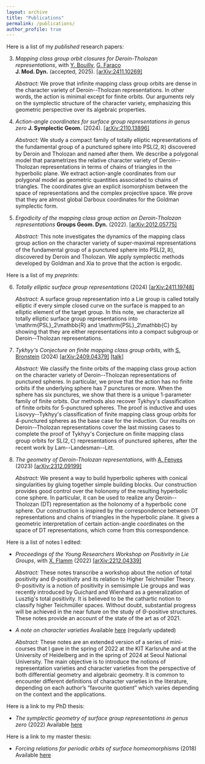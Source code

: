 ```yaml
---
layout: archive
title: "Publications"
permalink: /publications/
author_profile: true
---
```


Here is a list of my *published* research papers:

3. *Mapping class group orbit closures for Deroin-Tholozan representations*, with [Y. Bouilly](https://sites.google.com/site/yohannbouilly/home), [G. Faraco](https://sites.google.com/view/gianluca-faraco) <br>
   **J. Mod. Dyn.** (accepted, 2025). [[arXiv:2411.10269]](https://arxiv.org/pdf/2411.10269)
   
   *Abstract:*  We prove that infinite mapping class group orbits are dense in the character variety of Deroin--Tholozan representations. In other words, the action is minimal except for finite orbits. Our arguments rely on the symplectic structure of the character variety, emphasizing this geometric perspective over its algebraic properties. 
2. *Action-angle coordinates for surface group representations in genus zero*
   **J. Symplectic Geom.** (2024). [[arXiv:2110.13896]](https://arxiv.org/pdf/2110.13896)
   
   *Abstract:* We study a compact family of totally elliptic representations of the fundamental group of a punctured sphere into $\mathrm{PSL}(2,\mathbb{R})$ discovered by Deroin and Tholozan and named after them. We describe a polygonal model that parametrizes the relative character variety of Deroin--Tholozan representations in terms of chains of triangles in the hyperbolic plane. We extract action-angle coordinates from our polygonal model as geometric quantities associated to chains of triangles. The coordinates give an explicit isomorphism between the space of representations and the complex projective space. We prove that they are almost global Darboux coordinates for the Goldman symplectic form.
1. *Ergodicity of the mapping class group action on Deroin-Tholozan representations*
   **Groups Geom. Dyn.** (2022). [[arXiv:2012.05775]](https://arxiv.org/pdf/2012.05775.pdf)
   
   *Abstract:* This note investigates the dynamics of the mapping class group action on the character variety of super-maximal representations of the fundamental group of a punctured sphere into $\mathrm{PSL}(2,\mathbb{R})$, discovered by Deroin and Tholozan. We apply symplectic methods developed by Goldman and Xia to prove that the action is ergodic. 


Here is a list of my *preprints*:

6. *Totally elliptic surface group representations*
   (2024) [[arXiv:2411.19748]](https://arxiv.org/pdf/2411.19748)

   *Abstract:* A surface group representation into a Lie group is called totally elliptic if every simple closed curve on the surface is mapped to an elliptic element of the target group. In this note, we characterize all totally elliptic surface group representations into \mathrm{PSL}_2\mathbb{R} and \mathrm{PSL}_2\mathbb{C} by showing that they are either representations into a compact subgroup or Deroin--Tholozan representations. 
5. *Tykhyy's Conjecture on finite mapping class group orbits*, with [S. Bronstein](https://sites.google.com/view/samuelbronstein) 
   (2024) [[arXiv:2409.04379]](https://arxiv.org/pdf/2409.04379) [[talk]](https://arnaudmaret.com/files/talk-painlevé.pdf)
   
   *Abstract:* We classify the finite orbits of the mapping class group action on the character variety of Deroin--Tholozan representations of punctured spheres. In particular, we prove that the action has no finite orbits if the underlying sphere has 7 punctures or more. When the sphere has six punctures, we show that there is a unique 1-parameter family of finite orbits. Our methods also recover Tykhyy's classification of finite orbits for 5-punctured spheres. The proof is inductive and uses Lisovyy--Tykhyy's classification of finite mapping class group orbits for 4-punctured spheres as the base case for the induction. Our results on Deroin--Tholozan representations cover the last missing cases to complete the proof of Tykhyy's Conjecture on finite mapping class group orbits for $\mathrm{SL}(2,\mathbb{C})$ representations of punctured spheres, after the recent work by Lam--Landesman--Litt. 
4. *The geometry of Deroin-Tholozan representations*, with [A. Fenyes](https://ooo.fareycircles.ooo/)
   (2023) [[arXiv:2312.09199]](https://arxiv.org/pdf/2312.09199)
   
   *Abstract:* We present a way to build hyperbolic spheres with conical singularities by gluing together simple building blocks. Our construction provides good control over the holonomy of the resulting hyperbolic cone sphere. In particular, it can be used to realize any Deroin--Tholozan (DT) representation as the holonomy of a hyperbolic cone sphere. Our construction is inspired by the correspondence between DT representations and chains of triangles in the hyperbolic plane. It gives a geometric interpretation of certain action-angle coordinates on the space of DT representations, which come from this correspondence.

Here is a list of notes I edited:

- *Proceedings of the Young Researchers Workshop on Positivity in Lie Groups*, with [X. Flamm](https://www.ihes.fr/~/flamm/)
  (2022) [[arXiv:2212.04339]](https://arxiv.org/pdf/2212.04339)
  
  *Abstract:* These notes transcribe a workshop about the notion of total positivity and $\Theta$-positivity and its relation to Higher Teichmüller Theory. $\Theta$-positivity is a notion of positivity in semisimple Lie groups and was recently introduced by Guichard and Wienhard as a generalization of Lusztig's total positivity. It is believed to be the cathartic notion to classify higher Teichmüller spaces. Without doubt, substantial progress will be achieved in the near future on the study of $\Theta$-positive structures. These notes provide an account of the state of the art as of 2021.
- *A note on character varieties*
  Available [here](https://arnaudmaret.com/files/character-varieties.pdf) (regularly updated)
  
  *Abstract:* These notes are an extended version of a series of mini-courses that I gave in the spring of
2022 at the KIT Karlsruhe and at the University of Heidelberg and in the spring of 2024 at Seoul
National University. The main objective is to introduce the notions of representation varieties and
character varieties from the perspective of both differential geometry and algebraic geometry. It is
common to encounter different definitions of character varieties in the literature, depending on each
author’s “favourite quotient” which varies depending on the context and the applications.

Here is a link to my PhD thesis:
- *The symplectic geometry of surface group representations in genus zero*
  (2022) Available [here](http://arnaudmaret.github.io/files/thesis-arnaud-maret.pdf)

Here is a link to my master thesis:
- *Forcing relations for periodic orbits of surface homeomorphisms*
  (2018) Available [here](http://arnaudmaret.github.io/files/master_thesis.pdf)

<!--- {% if author.googlescholar %}
  You can also find my articles on <u><a href="{{author.googlescholar}}">my Google Scholar profile</a>.</u>
{% endif %} -->

<!--- # {% include base_path %} -->

<!--- {% for post in site.publications reversed %}
 {% include archive-single.html %}
{% endfor %} -->

